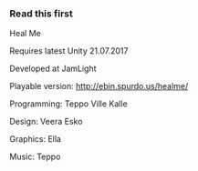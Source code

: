 ### Read this first ###

Heal Me

Requires latest Unity 21.07.2017

Developed at JamLight

Playable version: http://ebin.spurdo.us/healme/

Programming:
Teppo
Ville
Kalle

Design:
Veera
Esko

Graphics:
Ella

Music:
Teppo
